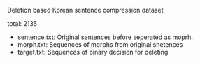 Deletion based Korean sentence compression dataset 

total: 2135

 - sentence.txt: Original sentences before seperated as moprh.
 - morph.txt: Sequences of morphs from original snetences
 - target.txt: Sequences of binary decision for deleting
